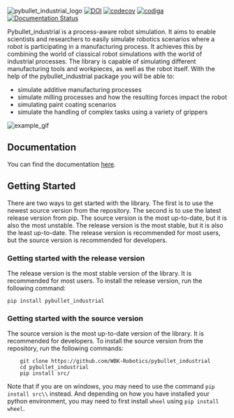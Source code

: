 
![pybullet_industrial_logo](docs/source/logo.png)
[![DOI](https://zenodo.org/badge/491020827.svg)](https://zenodo.org/badge/latestdoi/491020827)
[![codecov](https://codecov.io/gh/WBK-Robotics/pybullet_industrial/branch/main/graph/badge.svg?token=CZ9HJY2PKN)](https://codecov.io/gh/WBK-Robotics/pybullet_industrial)
[![codiga](https://api.codiga.io/project/34121/score/svg)](https://app.codiga.io/project/34121/dashboard)
[![Documentation Status](https://readthedocs.org/projects/pybullet-industrial/badge/?version=latest)](https://pybullet-industrial.readthedocs.io/en/latest/?badge=latest)


Pybullet_industrial is a process-aware robot simulation.
It aims to enable scientists and researchers to easily simulate robotics scenarios where a robot is participating in a manufacturing process.
It achieves this by combining the world of classical robot simulations with the world of industrial processes.
The library is capable of simulating different manufacturing tools and workpieces, as well as the robot itself.
With the help of the pybullet_industrial package you will be able to:

- simulate additive manufacturing processes
- simulate milling processes and how the resulting forces impact the robot
- simulating paint coating scenarios
- simulate the handling of complex tasks using a variety of grippers

![example_gif](docs/source/images/intro_sim.gif)
## Documentation

You can find the documentation [here](https://pybullet-industrial.readthedocs.io/en/latest/).

## Getting Started

There are two ways to get started with the library. The first is to use the newest source version from the repository.
The second is to use the latest release version from pip. The source version is the most up-to-date, but it is also the most unstable.
The release version is the most stable, but it is also the least up-to-date.
The release version is recommended for most users, but the source version is recommended for developers.


### Getting started with the release version

The release version is the most stable version of the library. It is recommended for most users. To install the release version, run the following command:

```
pip install pybullet_industrial
```

### Getting started with the source version

The source version is the most up-to-date version of the library. It is recommended for developers. To install the source version from the repository, run the following commands:

```
    git clone https://github.com/WBK-Robotics/pybullet_industrial
    cd pybullet_industrial
    pip install src/
```

Note that if you are on windows, you may need to use the command `pip install src\\` instead.
And depending on how you have installed your python environment, you may need to first install `wheel` using `pip install wheel`.



